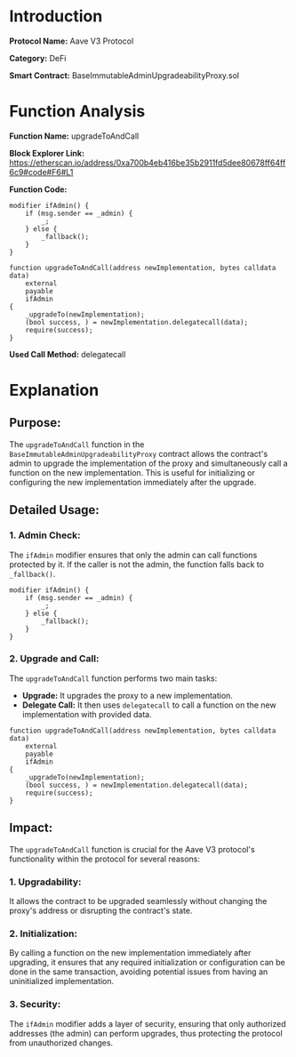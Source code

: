 # Introduction

**Protocol Name:** Aave V3 Protocol

**Category:** DeFi

**Smart Contract:** BaseImmutableAdminUpgradeabilityProxy.sol

# Function Analysis

**Function Name:** upgradeToAndCall

**Block Explorer Link:** https://etherscan.io/address/0xa700b4eb416be35b2911fd5dee80678ff64ff6c9#code#F6#L1

**Function Code:**

```solidity
modifier ifAdmin() {
    if (msg.sender == _admin) {
        _;
    } else {
        _fallback();
    }
}

function upgradeToAndCall(address newImplementation, bytes calldata data)
    external
    payable
    ifAdmin
{
    _upgradeTo(newImplementation);
    (bool success, ) = newImplementation.delegatecall(data);
    require(success);
}
```

**Used Call Method:** delegatecall

# Explanation

## **Purpose:**
The `upgradeToAndCall` function in the `BaseImmutableAdminUpgradeabilityProxy` contract allows the contract's admin to upgrade the implementation of the proxy and simultaneously call a function on the new implementation. This is useful for initializing or configuring the new implementation immediately after the upgrade.

## **Detailed Usage:**

### **1. Admin Check:**
The `ifAdmin` modifier ensures that only the admin can call functions protected by it. If the caller is not the admin, the function falls back to `_fallback()`.

```solidity
modifier ifAdmin() {
    if (msg.sender == _admin) {
        _;
    } else {
        _fallback();
    }
}
```

### **2. Upgrade and Call:**
The `upgradeToAndCall` function performs two main tasks:
- **Upgrade:** It upgrades the proxy to a new implementation.
- **Delegate Call:** It then uses `delegatecall` to call a function on the new implementation with provided data.

```solidity
function upgradeToAndCall(address newImplementation, bytes calldata data)
    external
    payable
    ifAdmin
{
    _upgradeTo(newImplementation);
    (bool success, ) = newImplementation.delegatecall(data);
    require(success);
}
```

## **Impact:**

The `upgradeToAndCall` function is crucial for the Aave V3 protocol's functionality within the protocol for several reasons:

### **1. Upgradability:** 
It allows the contract to be upgraded seamlessly without changing the proxy's address or disrupting the contract's state.

### **2. Initialization:**
By calling a function on the new implementation immediately after upgrading, it ensures that any required initialization or configuration can be done in the same transaction, avoiding potential issues from having an uninitialized implementation.

### **3. Security:**
The `ifAdmin` modifier adds a layer of security, ensuring that only authorized addresses (the admin) can perform upgrades, thus protecting the protocol from unauthorized changes.
